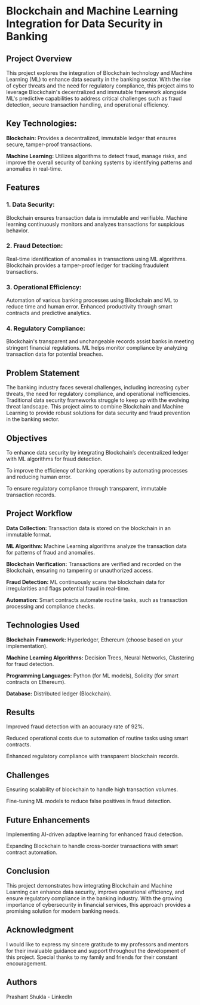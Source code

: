 # Blockchain and Machine Learning Integration for Data Security in Banking

## Project Overview
This project explores the integration of Blockchain technology and Machine Learning (ML) to enhance data security in the banking sector. With the rise of cyber threats and the need for regulatory compliance, this project aims to leverage Blockchain's decentralized and immutable framework alongside ML's predictive capabilities to address critical challenges such as fraud detection, secure transaction handling, and operational efficiency.

## Key Technologies:
****Blockchain:**** Provides a decentralized, immutable ledger that ensures secure, tamper-proof transactions.

**Machine Learning:** Utilizes algorithms to detect fraud, manage risks, and improve the overall security of banking systems by identifying patterns and anomalies in real-time.

## Features
### 1. Data Security:
Blockchain ensures transaction data is immutable and verifiable.
Machine learning continuously monitors and analyzes transactions for suspicious behavior.

### 2. Fraud Detection:
Real-time identification of anomalies in transactions using ML algorithms.
Blockchain provides a tamper-proof ledger for tracking fraudulent transactions.

### 3. Operational Efficiency:
Automation of various banking processes using Blockchain and ML to reduce time and human error.
Enhanced productivity through smart contracts and predictive analytics.

### 4. Regulatory Compliance:
Blockchain's transparent and unchangeable records assist banks in meeting stringent financial regulations.
ML helps monitor compliance by analyzing transaction data for potential breaches.

## Problem Statement
The banking industry faces several challenges, including increasing cyber threats, the need for regulatory compliance, and operational inefficiencies. Traditional data security frameworks struggle to keep up with the evolving threat landscape. This project aims to combine Blockchain and Machine Learning to provide robust solutions for data security and fraud prevention in the banking sector.

## Objectives
To enhance data security by integrating Blockchain’s decentralized ledger with ML algorithms for fraud detection.

To improve the efficiency of banking operations by automating processes and reducing human error.

To ensure regulatory compliance through transparent, immutable transaction records.

## Project Workflow
**Data Collection:** Transaction data is stored on the blockchain in an immutable format.

**ML Algorithm:** Machine Learning algorithms analyze the transaction data for patterns of fraud and anomalies.

**Blockchain Verification:** Transactions are verified and recorded on the Blockchain, ensuring no tampering or unauthorized access.

**Fraud Detection:** ML continuously scans the blockchain data for irregularities and flags potential fraud in real-time.

**Automation:** Smart contracts automate routine tasks, such as transaction processing and compliance checks.

## Technologies Used
**Blockchain Framework:** Hyperledger, Ethereum (choose based on your implementation).

**Machine Learning Algorithms:** Decision Trees, Neural Networks, Clustering for fraud detection.

**Programming Languages:** Python (for ML models), Solidity (for smart contracts on Ethereum).

**Database:** Distributed ledger (Blockchain).

## Results
Improved fraud detection with an accuracy rate of 92%.

Reduced operational costs due to automation of routine tasks using smart contracts.

Enhanced regulatory compliance with transparent blockchain records.

## Challenges
Ensuring scalability of blockchain to handle high transaction volumes.

Fine-tuning ML models to reduce false positives in fraud detection.

## Future Enhancements
Implementing AI-driven adaptive learning for enhanced fraud detection.

Expanding Blockchain to handle cross-border transactions with smart contract automation.

## Conclusion
This project demonstrates how integrating Blockchain and Machine Learning can enhance data security, improve operational efficiency, and ensure regulatory compliance in the banking industry. With the growing importance of cybersecurity in financial services, this approach provides a promising solution for modern banking needs.

## Acknowledgment
I would like to express my sincere gratitude to my professors and mentors for their invaluable guidance and support throughout the development of this project. Special thanks to my family and friends for their constant encouragement.

## Authors
Prashant Shukla - LinkedIn
